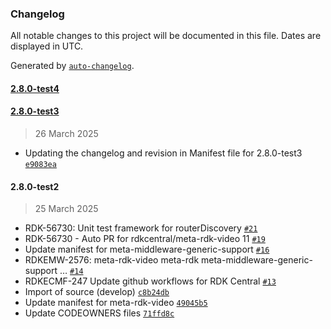 ### Changelog

All notable changes to this project will be documented in this file. Dates are displayed in UTC.

Generated by [`auto-changelog`](https://github.com/CookPete/auto-changelog).

#### [2.8.0-test4](https://github.com/rdkcentral/rdke-middleware-generic-manifest/compare/2.8.0-test3...2.8.0-test4)

#### [2.8.0-test3](https://github.com/rdkcentral/rdke-middleware-generic-manifest/compare/2.8.0-test2...2.8.0-test3)

> 26 March 2025

- Updating the changelog and revision in Manifest file for 2.8.0-test3 [`e9083ea`](https://github.com/rdkcentral/rdke-middleware-generic-manifest/commit/e9083eaca691d73b074c2f4b03fe89f4b31df55a)

#### 2.8.0-test2

> 25 March 2025

- RDK-56730: Unit test framework for routerDiscovery [`#21`](https://github.com/rdkcentral/rdke-middleware-generic-manifest/pull/21)
- RDK-56730 - Auto PR for rdkcentral/meta-rdk-video 11 [`#19`](https://github.com/rdkcentral/rdke-middleware-generic-manifest/pull/19)
- Update manifest for meta-middleware-generic-support [`#16`](https://github.com/rdkcentral/rdke-middleware-generic-manifest/pull/16)
- RDKEMW-2576: meta-rdk-video meta-rdk meta-middleware-generic-support … [`#14`](https://github.com/rdkcentral/rdke-middleware-generic-manifest/pull/14)
- RDKECMF-247 Update github workflows for RDK Central [`#13`](https://github.com/rdkcentral/rdke-middleware-generic-manifest/pull/13)
- Import of source (develop) [`c8b24db`](https://github.com/rdkcentral/rdke-middleware-generic-manifest/commit/c8b24db144098143cf4f25dfbae2f0a6e4207097)
- Update manifest for meta-rdk-video [`49045b5`](https://github.com/rdkcentral/rdke-middleware-generic-manifest/commit/49045b5822090cefc67d896bb20879c6757f9765)
- Update CODEOWNERS files [`71ffd8c`](https://github.com/rdkcentral/rdke-middleware-generic-manifest/commit/71ffd8c031b2708da5622974102a73fb7fb5dfb0)
